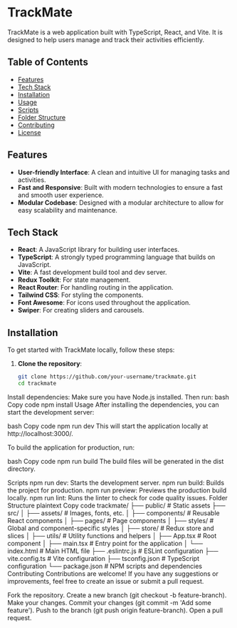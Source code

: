 # TrackMate

TrackMate is a web application built with TypeScript, React, and Vite. It is designed to help users manage and track their activities efficiently.

## Table of Contents

- [Features](#features)
- [Tech Stack](#tech-stack)
- [Installation](#installation)
- [Usage](#usage)
- [Scripts](#scripts)
- [Folder Structure](#folder-structure)
- [Contributing](#contributing)
- [License](#license)

## Features

- **User-friendly Interface**: A clean and intuitive UI for managing tasks and activities.
- **Fast and Responsive**: Built with modern technologies to ensure a fast and smooth user experience.
- **Modular Codebase**: Designed with a modular architecture to allow for easy scalability and maintenance.

## Tech Stack

- **React**: A JavaScript library for building user interfaces.
- **TypeScript**: A strongly typed programming language that builds on JavaScript.
- **Vite**: A fast development build tool and dev server.
- **Redux Toolkit**: For state management.
- **React Router**: For handling routing in the application.
- **Tailwind CSS**: For styling the components.
- **Font Awesome**: For icons used throughout the application.
- **Swiper**: For creating sliders and carousels.

## Installation

To get started with TrackMate locally, follow these steps:

1. **Clone the repository**:
   ```bash
   git clone https://github.com/your-username/trackmate.git
   cd trackmate
Install dependencies:
Make sure you have Node.js installed. Then run:
bash
Copy code
npm install
Usage
After installing the dependencies, you can start the development server:

bash
Copy code
npm run dev
This will start the application locally at http://localhost:3000/.

To build the application for production, run:

bash
Copy code
npm run build
The build files will be generated in the dist directory.

Scripts
npm run dev: Starts the development server.
npm run build: Builds the project for production.
npm run preview: Previews the production build locally.
npm run lint: Runs the linter to check for code quality issues.
Folder Structure
plaintext
Copy code
trackmate/
├── public/           # Static assets
├── src/
│   ├── assets/       # Images, fonts, etc.
│   ├── components/   # Reusable React components
│   ├── pages/        # Page components
│   ├── styles/       # Global and component-specific styles
│   ├── store/        # Redux store and slices
│   ├── utils/        # Utility functions and helpers
│   ├── App.tsx       # Root component
│   ├── main.tsx      # Entry point for the application
│   └── index.html    # Main HTML file
├── .eslintrc.js      # ESLint configuration
├── vite.config.ts    # Vite configuration
├── tsconfig.json     # TypeScript configuration
└── package.json      # NPM scripts and dependencies
Contributing
Contributions are welcome! If you have any suggestions or improvements, feel free to create an issue or submit a pull request.

Fork the repository.
Create a new branch (git checkout -b feature-branch).
Make your changes.
Commit your changes (git commit -m 'Add some feature').
Push to the branch (git push origin feature-branch).
Open a pull request.
